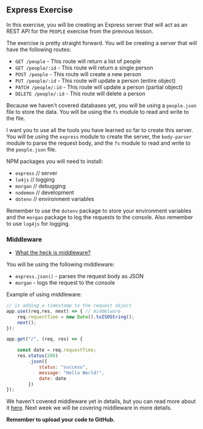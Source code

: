 ## Express Exercise

In this exercise, you will be creating an Express server that will act as an REST API for the `PEOPLE` exercise from the
previous lesson.

The exercise is pretty straight forward. You will be creating a server that will have the following routes:

- `GET /people` - This route will return a list of people
- `GET /people/:id` - This route will return a single person
- `POST /people` - This route will create a new person
- `PUT /people/:id` - This route will update a person (entire object)
- `PATCH /people/:id` - This route will update a person (partial object)
- `DELETE /people/:id` - This route will delete a person

Because we haven't covered databases yet, you will be using a `people.json` file to store the data.
You will be using the `fs` module to read and write to the file.

I want you to use all the tools you have learned so far to create this server. You will be using the `express` module
to create the server, the `body-parser` module to parse the request body, and the `fs` module to read and write to
the `people.json` file.

NPM packages you will need to install:

- `express` // server
- `lo4js` // logging
- `morgan` // debugging
- `nodemon` // development
- `dotenv` // environment variables

Remember to use the `dotenv` package to store your environment variables and the `morgan` package to log the requests to
the console. Also remember to use `log4js` for logging.

### Middleware

- [What the heck is middleware?](https://www.youtube.com/watch?v=MIr1oxQ3pao)

You will be using the following middleware:

- `express.json()` - parses the request body as JSON
- `morgan` - logs the request to the console

Example of using middleware:

```js   
// is adding a timestamp to the request object
app.use((req,res, next) => { // middelware
    req.requestTime = new Date().toISOString();
    next();
});

app.get("/", (req, res) => {

    const date = req.requestTime;
    res.status(200)
        .json({
            status: "success",
            message: "Hello World!",
            date: date
        })
});


```

We haven't covered middleware yet in details, but you can read more about
it [here](https://expressjs.com/en/guide/using-middleware.html).
Next week we will be covering middleware in more details.

**Remember to upload your code to GitHub.**
